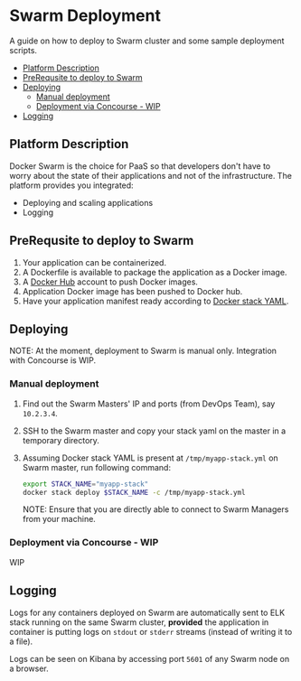 # Swarm Deployment

A guide on how to deploy to Swarm cluster and some sample deployment scripts.

<!-- TOC -->

- [Platform Description](#platform-description)
- [PreRequsite to deploy to Swarm](#prerequsite-to-deploy-to-swarm)
- [Deploying](#deploying)
    - [Manual deployment](#manual-deployment)
    - [Deployment via Concourse - WIP](#deployment-via-concourse---wip)
- [Logging](#logging)

<!-- /TOC -->

## Platform Description

Docker Swarm is the choice for PaaS so that developers don't have to worry about the state of their applications and not of the infrastructure. The platform provides you integrated:

- Deploying and scaling applications
- Logging

## PreRequsite to deploy to Swarm

1. Your application can be containerized.
2. A Dockerfile is available to package the application as a Docker image.
3. A [Docker Hub](https://hub.docker.com) account to push Docker images.
4. Application Docker image has been pushed to Docker hub.
5. Have your application manifest ready according to [Docker stack YAML](https://docs.docker.com/docker-cloud/apps/stack-yaml-reference/).

## Deploying

NOTE: At the moment, deployment to Swarm is manual only. Integration with Concourse is WIP.

### Manual deployment

1. Find out the Swarm Masters' IP and ports (from DevOps Team), say `10.2.3.4`.
2. SSH to the Swarm master and copy your stack yaml on the master in a temporary directory.
2. Assuming Docker stack YAML is present at `/tmp/myapp-stack.yml` on Swarm master, run following command:

   ```sh
   export STACK_NAME="myapp-stack"
   docker stack deploy $STACK_NAME -c /tmp/myapp-stack.yml
   ```

   NOTE: Ensure that you are directly able to connect to Swarm Managers from your machine.

### Deployment via Concourse - WIP

WIP

## Logging

Logs for any containers deployed on Swarm are automatically sent to ELK stack running on the same Swarm cluster, **provided** the application in container is putting logs on `stdout` or `stderr` streams (instead of writing it to a file).

Logs can be seen on Kibana by accessing port `5601` of any Swarm node on a browser.